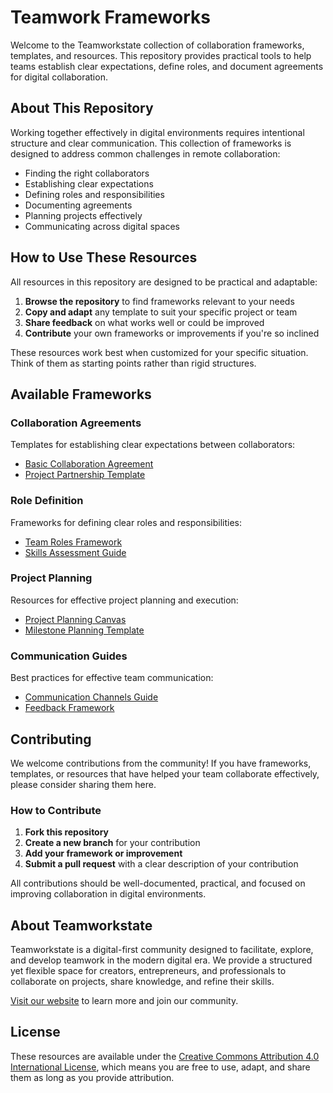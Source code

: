 # Teamwork Frameworks

Welcome to the Teamworkstate collection of collaboration frameworks, templates, and resources. This repository provides practical tools to help teams establish clear expectations, define roles, and document agreements for digital collaboration.

## About This Repository

Working together effectively in digital environments requires intentional structure and clear communication. This collection of frameworks is designed to address common challenges in remote collaboration:

- Finding the right collaborators
- Establishing clear expectations
- Defining roles and responsibilities
- Documenting agreements
- Planning projects effectively
- Communicating across digital spaces

## How to Use These Resources

All resources in this repository are designed to be practical and adaptable:

1. **Browse the repository** to find frameworks relevant to your needs
2. **Copy and adapt** any template to suit your specific project or team
3. **Share feedback** on what works well or could be improved
4. **Contribute** your own frameworks or improvements if you're so inclined

These resources work best when customized for your specific situation. Think of them as starting points rather than rigid structures.

## Available Frameworks

### Collaboration Agreements
Templates for establishing clear expectations between collaborators:
- [Basic Collaboration Agreement](agreements/basic-collaboration-agreement.md)
- [Project Partnership Template](agreements/project-partnership-template.md)

### Role Definition
Frameworks for defining clear roles and responsibilities:
- [Team Roles Framework](roles/team-roles-framework.md)
- [Skills Assessment Guide](roles/skills-assessment-guide.md)

### Project Planning
Resources for effective project planning and execution:
- [Project Planning Canvas](planning/project-planning-canvas.md)
- [Milestone Planning Template](planning/milestone-planning-template.md)

### Communication Guides
Best practices for effective team communication:
- [Communication Channels Guide](communication/channels-guide.md)
- [Feedback Framework](communication/feedback-framework.md)

## Contributing

We welcome contributions from the community! If you have frameworks, templates, or resources that have helped your team collaborate effectively, please consider sharing them here.

### How to Contribute

1. **Fork this repository**
2. **Create a new branch** for your contribution
3. **Add your framework or improvement**
4. **Submit a pull request** with a clear description of your contribution

All contributions should be well-documented, practical, and focused on improving collaboration in digital environments.

## About Teamworkstate

Teamworkstate is a digital-first community designed to facilitate, explore, and develop teamwork in the modern digital era. We provide a structured yet flexible space for creators, entrepreneurs, and professionals to collaborate on projects, share knowledge, and refine their skills.

[Visit our website](https://teamworkstate.com) to learn more and join our community.

## License

These resources are available under the [Creative Commons Attribution 4.0 International License](LICENSE), which means you are free to use, adapt, and share them as long as you provide attribution.
